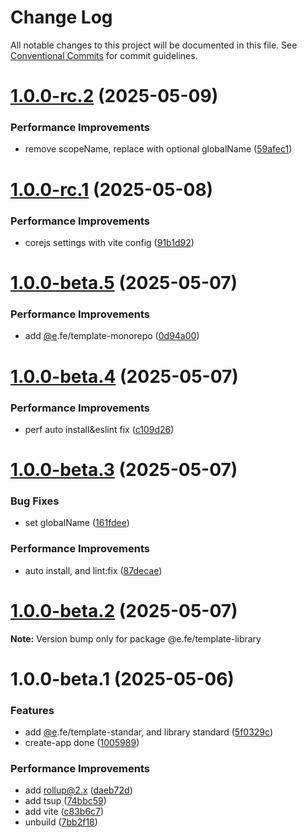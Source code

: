 # Change Log

All notable changes to this project will be documented in this file.
See [Conventional Commits](https://conventionalcommits.org) for commit guidelines.

# [1.0.0-rc.2](https://github.com/eleven-net-cn/create-app/compare/@e.fe/template-library@1.0.0-rc.1...@e.fe/template-library@1.0.0-rc.2) (2025-05-09)


### Performance Improvements

* remove scopeName, replace with optional globalName ([59afec1](https://github.com/eleven-net-cn/create-app/commit/59afec150d87c8ad789712dbb94ba4e671f7e31c))





# [1.0.0-rc.1](https://github.com/eleven-net-cn/create-app/compare/@e.fe/template-library@1.0.0-beta.5...@e.fe/template-library@1.0.0-rc.1) (2025-05-08)


### Performance Improvements

* corejs settings with vite config ([91b1d92](https://github.com/eleven-net-cn/create-app/commit/91b1d92fc496316d28827768320dad49192fcd41))





# [1.0.0-beta.5](https://github.com/eleven-net-cn/create-app/compare/@e.fe/template-library@1.0.0-beta.4...@e.fe/template-library@1.0.0-beta.5) (2025-05-07)


### Performance Improvements

* add [@e](https://github.com/e).fe/template-monorepo ([0d94a00](https://github.com/eleven-net-cn/create-app/commit/0d94a00936f8f04df7fbf0555ebbc85740b84318))





# [1.0.0-beta.4](https://github.com/eleven-net-cn/create-app/compare/@e.fe/template-library@1.0.0-beta.3...@e.fe/template-library@1.0.0-beta.4) (2025-05-07)


### Performance Improvements

* perf auto install&eslint fix ([c109d26](https://github.com/eleven-net-cn/create-app/commit/c109d26765e4eaff34c3077271c9f54fa74363c4))





# [1.0.0-beta.3](https://github.com/eleven-net-cn/create-app/compare/@e.fe/template-library@1.0.0-beta.2...@e.fe/template-library@1.0.0-beta.3) (2025-05-07)


### Bug Fixes

* set globalName ([161fdee](https://github.com/eleven-net-cn/create-app/commit/161fdee214269164c1c5e22765d3844f34714208))


### Performance Improvements

* auto install, and lint:fix ([87decae](https://github.com/eleven-net-cn/create-app/commit/87decaea267b76f1669ba3db22d14dc19b0dd079))





# [1.0.0-beta.2](https://github.com/eleven-net-cn/create-app/compare/@e.fe/template-library@1.0.0-beta.1...@e.fe/template-library@1.0.0-beta.2) (2025-05-07)

**Note:** Version bump only for package @e.fe/template-library





# 1.0.0-beta.1 (2025-05-06)


### Features

* add [@e](https://github.com/e).fe/template-standar, and library standard ([5f0329c](https://github.com/eleven-net-cn/create-app/commit/5f0329cf9ccc922913e71830c003b700cb3343ed))
* create-app done ([1005989](https://github.com/eleven-net-cn/create-app/commit/10059891f31a44a45dc25808175da8f9d1195969))


### Performance Improvements

* add rollup@2.x ([daeb72d](https://github.com/eleven-net-cn/create-app/commit/daeb72de0591b4a6a361e36069b827e018509bd9))
* add tsup ([74bbc59](https://github.com/eleven-net-cn/create-app/commit/74bbc59ff345e7f2f15d22e226ee844acbc4b6ff))
* add vite ([c83b6c7](https://github.com/eleven-net-cn/create-app/commit/c83b6c7b7891f53f34e031bb431ed9a222e438f2))
* unbuild ([7bb2f18](https://github.com/eleven-net-cn/create-app/commit/7bb2f1824d46397513bbaa67a2477e5fe45c8dbd))
